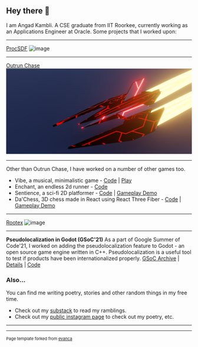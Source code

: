 ## Hey there 👋
I am Angad Kambli. A CSE graduate from IIT Roorkee, currently working as an Applications Engineer at Oracle. Some projects that I worked upon:

---

[ProcSDF](https://github.com/angad-k/ProcSDF)
![image](https://github.com/user-attachments/assets/0f2d635d-2c2a-458b-b711-a8faec8b9e85)

---

[Outrun Chase](https://www.youtube.com/watch?v=CrOI5HUAPCg&t=7993s)
<img src="images/OutrunChase.png?raw=true"/>

---

Other than Outrun Chase, I have worked on a number of other games too.

- Vibe, a musical, minimalistic game - [Code](https://github.com/r41k0u/Vibe) \| [Play](https://angad-k.github.io/VibeWeb/)
- Enchant, an endless 2d runner - [Code](https://github.com/angad-k/Enchant)
- Sentience, a sci-fi 2D platformer - [Code](https://github.com/Org-Placeholder/Sentience) \| [Gameplay Demo](https://www.youtube.com/watch?v=a57FwxNgt0s)
- Da'Chess, 3D chess made in React using React Three Fiber - [Code](https://github.com/angad-k/crypto-chess) \| [Gameplay Demo](https://www.youtube.com/watch?v=yew42WeQ9-g)

---

[Rootex](https://github.com/sdslabs/Rootex)
![image](https://github.com/user-attachments/assets/0f7b0759-d2b5-4fa8-998c-8b1b7b735091)

---

<b>Pseudolocalization in Godot (GSoC'21)</b>
As a part of Google Summer of Code'21, I worked on adding the pseudolocalization feature to Godot - an open source game engine written in C++. Pseudolocalization is a useful tool to test if products have been internationalized properly.
[GSoC Archive](https://summerofcode.withgoogle.com/archive/2021/projects/4924604774088704) | [Details](https://gist.github.com/angad-k/60a0d39882c5dff00e8b14183c96effb) | [Code](https://github.com/godotengine/godot/pull/51395)

### Also...

You can find me writing poetry, stories and other random things in my free time.

- Check out my [substack](https://kambli.substack.com/) to read my ramblings.
- Check out my [public instagram page](https://www.instagram.com/kambli.text/) to check out my poetry, etc.

---




---
<p style="font-size:11px">Page template forked from <a href="https://github.com/evanca/quick-portfolio">evanca</a></p>
<!-- Remove above link if you don't want to attibute -->
